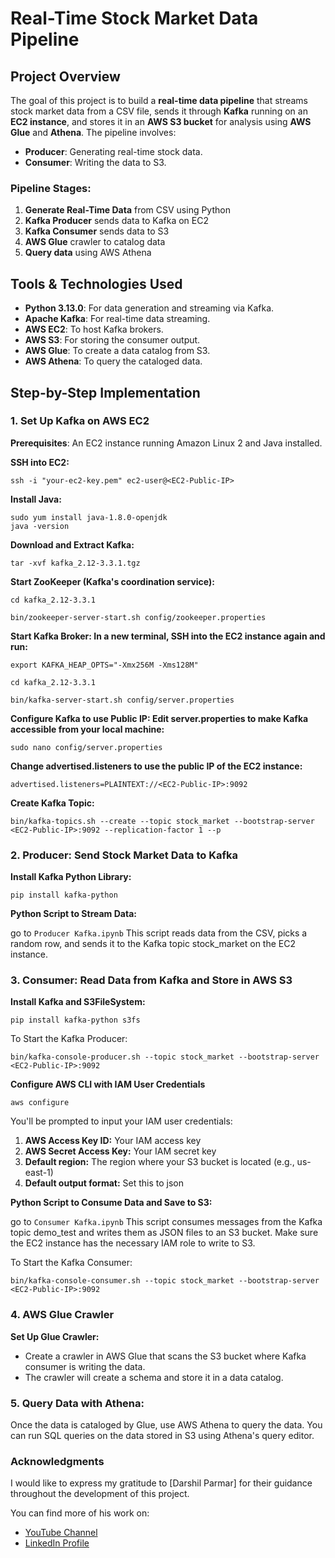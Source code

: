 # Real-Time Stock Market Data Pipeline

## Project Overview
The goal of this project is to build a **real-time data pipeline** that streams stock market data from a CSV file, sends it through **Kafka** running on an **EC2 instance**, and stores it in an **AWS S3 bucket** for analysis using **AWS Glue** and **Athena**. The pipeline involves:
- **Producer**: Generating real-time stock data.
- **Consumer**: Writing the data to S3.

### Pipeline Stages:
1. **Generate Real-Time Data** from CSV using Python
2. **Kafka Producer**  sends data to Kafka on EC2
3. **Kafka Consumer** sends data to S3
4. **AWS Glue** crawler to catalog data
5. **Query data** using AWS Athena

## Tools & Technologies Used
- **Python 3.13.0**: For data generation and streaming via Kafka.
- **Apache Kafka**: For real-time data streaming.
- **AWS EC2**: To host Kafka brokers.
- **AWS S3**: For storing the consumer output.
- **AWS Glue**: To create a data catalog from S3.
- **AWS Athena**: To query the cataloged data.

## Step-by-Step Implementation

### 1. Set Up Kafka on AWS EC2
**Prerequisites**: An EC2 instance running Amazon Linux 2 and Java installed.

**SSH into EC2:**
```
ssh -i "your-ec2-key.pem" ec2-user@<EC2-Public-IP>
```
**Install Java:**
```
sudo yum install java-1.8.0-openjdk
java -version
```
**Download and Extract Kafka:**
```wget https://downloads.apache.org/kafka/3.3.1/kafka_2.12-3.3.1.tgz
tar -xvf kafka_2.12-3.3.1.tgz
```

**Start ZooKeeper (Kafka's coordination service):**

```
cd kafka_2.12-3.3.1
```
```
bin/zookeeper-server-start.sh config/zookeeper.properties
```

**Start Kafka Broker: In a new terminal, SSH into the EC2 instance again and run:**

```
export KAFKA_HEAP_OPTS="-Xmx256M -Xms128M"
```
```
cd kafka_2.12-3.3.1
```
```
bin/kafka-server-start.sh config/server.properties
```

**Configure Kafka to use Public IP: Edit server.properties to make Kafka accessible from your local machine:**
```
sudo nano config/server.properties
```

**Change advertised.listeners to use the public IP of the EC2 instance:**
```
advertised.listeners=PLAINTEXT://<EC2-Public-IP>:9092
```
**Create Kafka Topic:**

```
bin/kafka-topics.sh --create --topic stock_market --bootstrap-server <EC2-Public-IP>:9092 --replication-factor 1 --p
```

### 2. Producer: Send Stock Market Data to Kafka

**Install Kafka Python Library:**

```
pip install kafka-python
```

**Python Script to Stream Data:**

go to ```Producer Kafka.ipynb```
This script reads data from the CSV, picks a random row, and sends it to the Kafka topic stock_market on the EC2 instance.

### 3. Consumer: Read Data from Kafka and Store in AWS S3

**Install Kafka and S3FileSystem:**

```
pip install kafka-python s3fs
```
To Start the Kafka Producer:
```
bin/kafka-console-producer.sh --topic stock_market --bootstrap-server <EC2-Public-IP>:9092
```

**Configure AWS CLI with IAM User Credentials**
```
aws configure
```
You'll be prompted to input your IAM user credentials:

1. **AWS Access Key ID:** Your IAM access key
2. **AWS Secret Access Key:** Your IAM secret key
3. **Default region:** The region where your S3 bucket is located (e.g., us-east-1)
4. **Default output format:** Set this to json
   
**Python Script to Consume Data and Save to S3:**

go to ```Consumer Kafka.ipynb```
This script consumes messages from the Kafka topic demo_test and writes them as JSON files to an S3 bucket. Make sure the EC2 instance has the necessary IAM role to write to S3.

To Start the Kafka Consumer:
```
bin/kafka-console-consumer.sh --topic stock_market --bootstrap-server <EC2-Public-IP>:9092
```

### 4. AWS Glue Crawler

**Set Up Glue Crawler:**

* Create a crawler in AWS Glue that scans the S3 bucket where Kafka consumer is writing the data.
* The crawler will create a schema and store it in a data catalog.

### 5. Query Data with Athena:
Once the data is cataloged by Glue, use AWS Athena to query the data.
You can run SQL queries on the data stored in S3 using Athena's query editor.


### Acknowledgments

I would like to express my gratitude to [Darshil Parmar] for their guidance throughout the development of this project. 

You can find more of his work on:
- [YouTube Channel](https://www.youtube.com/@DarshilParmar)
- [LinkedIn Profile](https://www.linkedin.com/in/darshil-parmar/)


